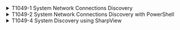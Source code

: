 <details>
<summary>T1049-1 System Network Connections Discovery
</summary>
<pre>$ NA </pre>
</details>
<details>
<summary>T1049-2 System Network Connections Discovery with PowerShell
</summary>
<pre>$ NA </pre>
</details>
<details>
<summary>T1049-4 System Discovery using SharpView
</summary>
<pre>$ NA </pre>
</details>
